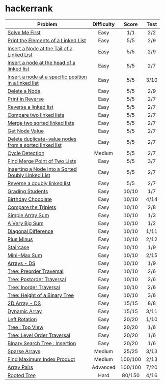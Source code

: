 # hackerrank

| Problem                                                                           | Difficulty    | Score   | Test |
| --------------------------------------------------------------------------------- |:-------------:|:-------:|:----:|
| [Solve Me First](https://www.hackerrank.com/challenges/solve-me-first)            | Easy          | 1/1   | 2/2  |
| [Print the Elements of a Linked List](https://www.hackerrank.com/challenges/print-the-elements-of-a-linked-list)            | Easy          | 5/5     | 2/9  |
| [Insert a Node at the Tail of a Linked List](https://www.hackerrank.com/challenges/insert-a-node-at-the-tail-of-a-linked-list)            | Easy          | 5/5     | 2/9  |
| [Insert a node at the head of a linked list](https://www.hackerrank.com/challenges/insert-a-node-at-the-head-of-a-linked-list)            | Easy          | 5/5     | 2/7  |
| [Insert a node at a specific position in a linked list](https://hackerrank.com/challenges/insert-a-node-at-a-specific-position-in-a-linked-list)            | Easy          | 5/5     | 3/10  |
| [Delete a Node](https://hackerrank.com/challenges/delete-a-node-from-a-linked-list)            | Easy          | 5/5     | 2/9  |
| [Print in Reverse](https://www.hackerrank.com/challenges/print-the-elements-of-a-linked-list-in-reverse)            | Easy          | 5/5     | 2/7  |
| [Reverse a linked list](https://www.hackerrank.com/challenges/reverse-a-linked-list)            | Easy          | 5/5     | 2/7  |
| [Compare two linked lists](https://www.hackerrank.com/challenges/compare-two-linked-lists)            | Easy          | 5/5     | 2/7  |
| [Merge two sorted linked lists](https://www.hackerrank.com/challenges/merge-two-sorted-linked-lists)            | Easy          | 5/5     | 2/7  |
| [Get Node Value](https://www.hackerrank.com/challenges/get-the-value-of-the-node-at-a-specific-position-from-the-tail)            | Easy          | 5/5     | 2/7  |
| [Delete duplicate-value nodes from a sorted linked list](https://www.hackerrank.com/challenges/delete-duplicate-value-nodes-from-a-sorted-linked-list)            | Easy          | 5/5     | 2/7  |
| [Cycle Detection](https://www.hackerrank.com/challenges/detect-whether-a-linked-list-contains-a-cycle)            | Medium          | 5/5     | 2/7  |
| [Find Merge Point of Two Lists](https://www.hackerrank.com/challenges/find-the-merge-point-of-two-joined-linked-lists)            | Easy          | 5/5     | 3/7  |
| [Inserting a Node Into a Sorted Doubly Linked List](https://www.hackerrank.com/challenges/insert-a-node-into-a-sorted-doubly-linked-list)            | Easy          | 5/5     | 2/7  |
| [Reverse a doubly linked list](https://www.hackerrank.com/challenges/reverse-a-doubly-linked-list)            | Easy          | 5/5     | 2/7  |
| [Grading Students](https://www.hackerrank.com/challenges/grading)                 | Easy          | 10/10   | 1/7  |
| [Birthday Chocolate](https://www.hackerrank.com/challenges/the-birthday-bar)      | Easy          | 10/10   | 4/14  |
| [Compare the Triplets](https://www.hackerrank.com/challenges/compare-the-triplets)         | Easy          | 10/10   | 2/8  |
| [Simple Array Sum](https://www.hackerrank.com/challenges/simple-array-sum)        | Easy          | 10/10   | 1/3  |
| [A Very Big Sum](https://www.hackerrank.com/challenges/a-very-big-sum)            | Easy          | 10/10   | 1/2  |
| [Diagonal Difference](https://www.hackerrank.com/challenges/diagonal-difference)  | Easy          | 10/10   | 1/11  |
| [Plus Minus](https://www.hackerrank.com/challenges/plus-minus)                    | Easy          | 10/10   | 2/12 |
| [Staircase](https://www.hackerrank.com/challenges/staircase)                      | Easy          | 10/10   | 1/9  |
| [Mini-Max Sum](https://www.hackerrank.com/challenges/mini-max-sum)                | Easy          | 10/10   | 2/15 |
| [Arrays - DS](https://www.hackerrank.com/challenges/arrays-ds)                    | Easy          | 10/10   | 1/9  |
| [Tree: Preorder Traversal](https://www.hackerrank.com/challenges/tree-preorder-traversal)            | Easy          | 10/10   | 2/6  |
| [Tree: Postorder Traversal](https://www.hackerrank.com/challenges/tree-postorder-traversal)            | Easy          | 10/10   | 2/6  |
| [Tree: Inorder Traversal](https://www.hackerrank.com/challenges/tree-inorder-traversal)            | Easy          | 10/10   | 2/6  |
| [Tree: Height of a Binary Tree](https://www.hackerrank.com/challenges/tree-height-of-a-binary-tree)            | Easy          | 10/10   | 3/6  |
| [2D Array - DS](https://www.hackerrank.com/challenges/2d-array)                   | Easy          | 15/15   | 8/8  |
| [Dynamic Array](https://www.hackerrank.com/challenges/dynamic-array)              | Easy          | 15/15   | 3/11 |
| [Left Rotation](https://www.hackerrank.com/challenges/array-left-rotation)        | Easy          | 20/20   | 1/10 |
| [Tree : Top View](https://www.hackerrank.com/challenges/tree-top-view)            | Easy          | 20/20   | 1/6  |
| [Tree: Level Order Traversal](https://www.hackerrank.com/challenges/tree-level-order-traversal)    | Easy          | 20/20   | 1/6  |
| [Binary Search Tree : Insertion](https://www.hackerrank.com/challenges/binary-search-tree-insertion)    | Easy          | 20/20   | 1/6  |
| [Sparse Arrays](https://www.hackerrank.com/challenges/sparse-arrays)              | Medium        | 25/25   | 3/13 |
| [Find Maximum Index Product](https://www.hackerrank.com/challenges/find-maximum-index-product)          | Medium      | 100/100 | 2/13 |
| [Array Pairs](https://www.hackerrank.com/challenges/array-pairs)                  | Advanced      | 100/100 | 7/20 |
| [Rooted Tree](https://www.hackerrank.com/challenges/rooted-tree)                  | Hard          | 80/150  | 4/16 |